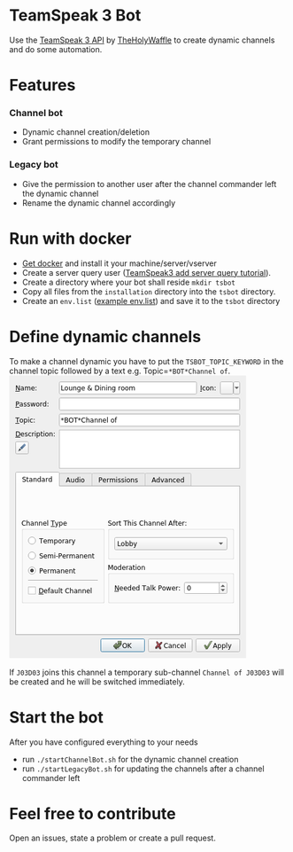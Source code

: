 # TeamSpeak 3 Bot
Use the [TeamSpeak 3 API](https://github.com/TheHolyWaffle/TeamSpeak-3-Java-API) by [TheHolyWaffle](https://github.com/TheHolyWaffle) to create dynamic channels and do some automation.

# Features
### Channel bot
- Dynamic channel creation/deletion
- Grant permissions to modify the temporary channel

### Legacy bot
- Give the permission to another user after the channel commander left the dynamic channel
- Rename the dynamic channel accordingly

# Run with docker
- [Get docker](https://docs.docker.com/get-docker/) and install it your machine/server/vserver
- Create a server query user ([TeamSpeak3 add server query tutorial](https://www.teamspeak3.com/support/teamspeak-3-add-server-query-user.php#:~:text=At%20the%20top%20of%20the,the%20%22ServerQuery%20Login%22%20option.&text=Type%20in%20the%20server%20query,for%20you%20to%20login%20with.)).
- Create a directory where your bot shall reside `mkdir tsbot`
- Copy all files from the `installation` directory into the `tsbot` directory.
- Create an `env.list` ([example env.list](https://github.com/J03D03/teamspeak-bot/blob/development/env.list)) and save it to the `tsbot` directory


# Define dynamic channels
To make a channel dynamic you have to put the `TSBOT_TOPIC_KEYWORD` in the channel topic followed by a text e.g. Topic=`*BOT*Channel of`.
![](.images/topic_example.png)

If `J03D03` joins this channel a temporary sub-channel `Channel of J03D03` will be created and he will be switched immediately.

# Start the bot
After you have configured everything to your needs
- run `./startChannelBot.sh` for the dynamic channel creation
- run `./startLegacyBot.sh` for updating the channels after a channel commander left

# Feel free to contribute
Open an issues, state a problem or create a pull request.
